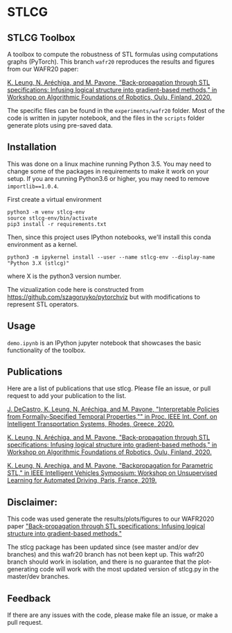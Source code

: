 STLCG
======


## STLCG Toolbox

A toolbox to compute the robustness of STL formulas using computations graphs (PyTorch).
This branch `wafr20` reproduces the results and figures from our WAFR20 paper:

[K. Leung, N. Aréchiga, and M. Pavone, "Back-propagation through STL specifications: Infusing logical structure into gradient-based methods," in Workshop on Algorithmic Foundations of Robotics, Oulu, Finland, 2020. ](http://asl.stanford.edu/wp-content/papercite-data/pdf/Leung.Arechiga.Pavone.WAFR20.pdf)

The specific files can be found in the `experiments/wafr20` folder. Most of the code is written in jupyter notebook, and the files in the `scripts` folder generate plots using pre-saved data.


## Installation
This was done on a linux machine running Python 3.5. You may need to change some of the packages in requirements to make it work on your setup. If you are running Python3.6 or higher, you may need to remove `importlib==1.0.4`.

First create a virtual environment
```
python3 -m venv stlcg-env
source stlcg-env/bin/activate
pip3 install -r requirements.txt
```
Then, since this project uses IPython notebooks, we'll install this conda environment as a kernel.
```
python3 -m ipykernel install --user --name stlcg-env --display-name "Python 3.X (stlcg)"
```
where X is the python3 version number.

The vizualization code here is constructed from https://github.com/szagoruyko/pytorchviz but with modifications to represent STL operators.


## Usage

`demo.ipynb` is an IPython jupyter notebook that showcases the basic functionality of the toolbox.

## Publications
Here are a list of publications that use stlcg. Please file an issue, or pull request to add your publication to the list.


[J. DeCastro, K. Leung, N. Aréchiga, and M. Pavone, "Interpretable Policies from Formally-Specified Temporal Properties,"" in Proc. IEEE Int. Conf. on Intelligent Transportation Systems, Rhodes, Greece, 2020.](http://asl.stanford.edu/wp-content/papercite-data/pdf/DeCastro.Leung.ea.ITSC20.pdf)

[K. Leung, N. Aréchiga, and M. Pavone, "Back-propagation through STL specifications: Infusing logical structure into gradient-based methods," in Workshop on Algorithmic Foundations of Robotics, Oulu, Finland, 2020.](http://asl.stanford.edu/wp-content/papercite-data/pdf/Leung.Arechiga.Pavone.WAFR20.pdf)

[K. Leung, N. Arechiga, and M. Pavone, "Backpropagation for Parametric STL," in IEEE Intelligent Vehicles Symposium: Workshop on Unsupervised Learning for Automated Driving, Paris, France, 2019.](http://asl.stanford.edu/wp-content/papercite-data/pdf/Leung.Arechiga.ea.ULAD19.pdf)



## Disclaimer:
This code was used generate the results/plots/figures to our WAFR2020 paper ["Back-propagation through STL specifications: Infusing logical structure into gradient-based methods,"](http://asl.stanford.edu/wp-content/papercite-data/pdf/Leung.Arechiga.Pavone.WAFR20.pdf)

The stlcg package has been updated since (see master and/or dev branches) and this wafr20 branch has not been kept up. This wafr20 branch should work in isolation, and there is no guarantee that the plot-generating code will work with the most updated version of stlcg.py in the master/dev branches. 


## Feedback

If there are any issues with the code, please make file an issue, or make a pull request.

